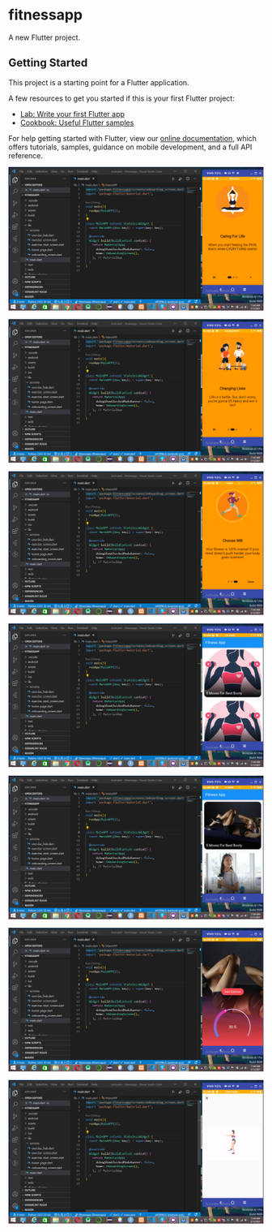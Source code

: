 # fitnessapp

A new Flutter project.

## Getting Started

This project is a starting point for a Flutter application.

A few resources to get you started if this is your first Flutter project:

- [Lab: Write your first Flutter app](https://flutter.dev/docs/get-started/codelab)
- [Cookbook: Useful Flutter samples](https://flutter.dev/docs/cookbook)

For help getting started with Flutter, view our
[online documentation](https://flutter.dev/docs), which offers tutorials,
samples, guidance on mobile development, and a full API reference.

![Screenshot](Screenshot(1).png)

![Screenshot](Screenshot(2).png)

![Screenshot](Screenshot(3).png)

![Screenshot](Screenshot(4).png)

![Screenshot](Screenshot(5).png)

![Screenshot](Screenshot(6).png)

![Screenshot](Screenshot(7).png)
